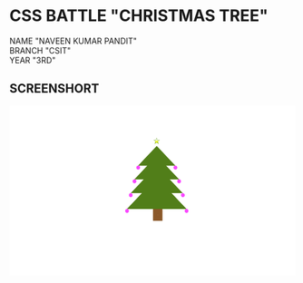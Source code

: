 # CSS BATTLE "CHRISTMAS TREE"
NAME "NAVEEN KUMAR PANDIT" <BR>
BRANCH "CSIT" <BR>
YEAR "3RD"

## SCREENSHORT

<img src="https://github.com/NaveenJsr/CHRISTMAS-TREE/blob/main/Screenshot%20(42).png?raw=true" height="300px" width="auto">
